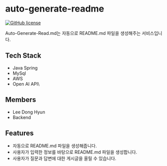 # auto-generate-readme
[![GitHub license](https://img.shields.io/github/license/dongsuu/auto-generate-readme)](https://github.com/dongsuu/auto-generate-readme/blob/master/LICENSE)

Auto-Generate-Read.md는 자동으로 README.md 파일을 생성해주는 서비스입니다.
## Tech Stack

- Java Spring
- MySql
- AWS
- Open AI API\

## Members

- Lee Dong Hyun 
- Backend


## Features
- 자동으로 README.md 파일을 생성해줍니다.
- 사용자가 입력한 정보를 바탕으로 README.md 파일을 생성합니다.
- 사용자가 질문과 답변에 대한 게시글을 올릴 수 있습니다.
